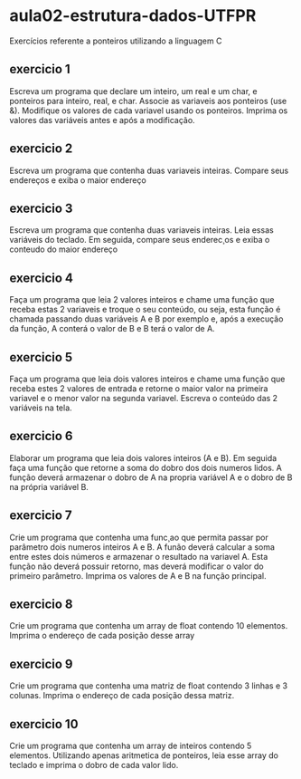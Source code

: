 # aula02-estrutura-dados-UTFPR
Exercícios referente a ponteiros utilizando a linguagem C


## exercicio 1
Escreva um programa que declare um inteiro, um real e um char, e ponteiros para inteiro, real, e char. Associe as variaveis aos ponteiros (use &). Modifique os valores de cada variavel usando os ponteiros. Imprima os valores das variáveis antes e após a modificação. 

## exercicio 2
Escreva um programa que contenha duas variaveis inteiras. Compare seus endereços e exiba o maior endereço

## exercicio 3
Escreva um programa que contenha duas variaveis inteiras. Leia essas variáveis do teclado. Em seguida, compare seus enderec¸os e exiba o conteudo do maior endereço

## exercicio 4
Faça um programa que leia 2 valores inteiros e chame uma função que receba estas 2 variaveis e troque o seu conteúdo, ou seja, esta função é chamada passando duas variáveis A e B por exemplo e, após  a execução da função, A conterá o valor de B e B terá o valor de A. 

## exercicio 5
Faça um programa que leia dois valores inteiros e chame uma função que receba estes 2 valores de entrada e retorne o maior valor na primeira variavel e o menor valor na segunda variavel. Escreva o conteúdo das 2 variáveis na tela.

## exercicio 6
Elaborar um programa que leia dois valores inteiros (A e B). Em seguida faça uma função que retorne a soma do dobro dos dois numeros lidos. A função deverá armazenar o dobro de A na propria variável A e o dobro de B na própria variável B.

## exercicio 7
Crie um programa que contenha uma func¸ao que permita passar por parâmetro dois numeros inteiros A e B. A funão deverá calcular a soma entre estes dois números e armazenar o resultado na variavel A. Esta função não deverá possuir retorno, mas deverá modificar o valor do primeiro parâmetro. Imprima os valores de A e B na função principal.

## exercicio 8
Crie um programa que contenha um array de float contendo 10 elementos. Imprima o endereço de cada posição desse array

## exercicio 9
Crie um programa que contenha uma matriz de float contendo 3 linhas e 3 colunas. Imprima o endereço de cada posição dessa matriz.

## exercicio 10
Crie um programa que contenha um array de inteiros contendo 5 elementos. Utilizando apenas aritmetica de ponteiros, leia esse array do teclado e imprima o dobro de cada valor lido.
